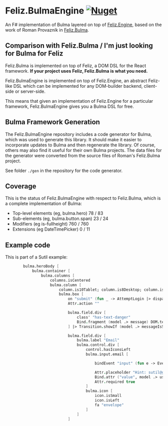 # Feliz.BulmaEngine [![Nuget](https://img.shields.io/nuget/v/Feliz.BulmaEngine.svg?maxAge=0&colorB=brightgreen)](https://www.nuget.org/packages/Feliz.BulmaEngine)

An F# implementation of Bulma layered on top of [Feliz.Engine](https://github.com/alfonsogarciacaro/Feliz.Engine), based on the work of Roman Provazník in [Feliz.Bulma](https://github.com/Dzoukr/Feliz.Bulma).

## Comparison with Feliz.Bulma / I'm just looking for Bulma for Feliz

Feliz.Bulma is implemented on top of Feliz, a DOM DSL for the React framework. **If your project uses Feliz, Feliz.Bulma is what you need.**

Feliz.BulmaEngine is implemented on top of Feliz.Engine, an abstract Feliz-like DSL which can be implemented for any DOM-builder backend, client-side
or server-side.

This means that given an implementation of Feliz.Engine for a particular framework, Feliz.BulmaEngine gives you a Bulma DSL for free.

## Bulma Framework Generation

The Feliz.BulmaEngine repository includes a code generator for Bulma, which was used to generate this library. It should make it
easier to incorporate updates to Bulma and then regenerate the library. Of course, others may also find it useful for their own Bulma projects. The data files for the generator were converted from the source files of Roman's Feliz.Bulma project.

See folder `./gen` in the repository for the code generator.

## Coverage

This is the status of Feliz.BulmaEngine with respect to Feliz.Bulma, which is a complete implementation of Bulma:

- Top-level elements (eg, bulma.hero)   78 /  83
- Sub-elements (eg, bulma.button.span)  23 /  24
- Modifiers (eg is-fullheight)         760 / 760
- Extensions (eg DateTimePicker)         0 /  11

## Example code

This is part of a Sutil example:

```fs
        bulma.heroBody [
            bulma.container [
                bulma.columns [
                    columns.isCentered
                    bulma.column [
                        column.is10Tablet; column.is8Desktop; column.is6Widescreen
                        bulma.box [
                            on "submit" (fun _ -> AttemptLogin |> dispatch) [PreventDefault]
                            Attr.action ""

                            bulma.field.div [
                                class' "has-text-danger"
                                Bind.fragment (model .> message) DOM.text
                            ] |> Transition.showIf (model .> messageIsSet)

                            bulma.field.div [
                                bulma.label "Email"
                                bulma.control.div [
                                    control.hasIconsLeft
                                    bulma.input.email [

                                        bindEvent "input" (fun e -> EventHelpers.validity(e).valid |> not) (fun s -> bindClass s "is-danger")

                                        Attr.placeholder "Hint: sutil@gmail.com"
                                        Bind.attr ("value", model .> username , SetUsername >> dispatch)
                                        Attr.required true
                                    ]
                                    bulma.icon [
                                        icon.isSmall
                                        icon.isLeft
                                        fa "envelope"
                                    ]
                                ]
                            ]
```

